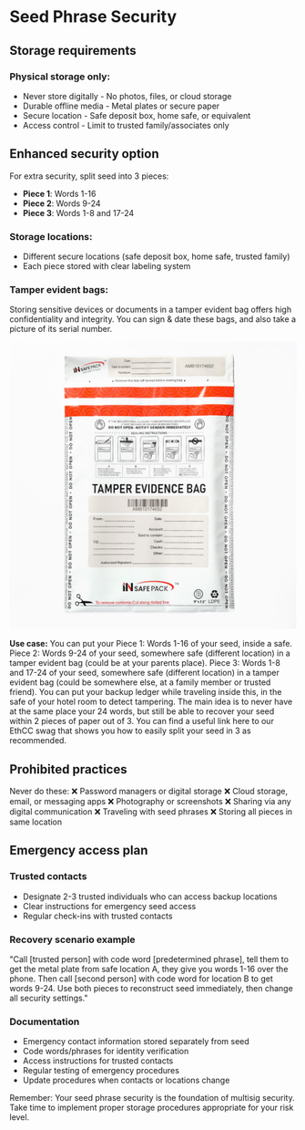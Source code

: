 # Seed Phrase Security

## Storage requirements

### Physical storage only:
- Never store digitally - No photos, files, or cloud storage
- Durable offline media - Metal plates or secure paper
- Secure location - Safe deposit box, home safe, or equivalent
- Access control - Limit to trusted family/associates only

## Enhanced security option

For extra security, split seed into 3 pieces:
- **Piece 1**: Words 1-16
- **Piece 2**: Words 9-24
- **Piece 3**: Words 1-8 and 17-24

### Storage locations:
- Different secure locations (safe deposit box, home safe, trusted family)
- Each piece stored with clear labeling system

### Tamper evident bags:

Storing sensitive devices or documents in a tamper evident bag offers high confidentiality and integrity. You can sign & date these bags, and also take a picture of its serial number.

![Tamper evident bag example](assets/image3.png)

**Use case:**
You can put your Piece 1: Words 1-16 of your seed, inside a safe.
Piece 2: Words 9-24 of your seed, somewhere safe (different location) in a tamper evident bag (could be at your parents place).
Piece 3: Words 1-8 and 17-24 of your seed, somewhere safe (different location) in a tamper evident bag (could be somewhere else, at a family member or trusted friend).
You can put your backup ledger while traveling inside this, in the safe of your hotel room to detect tampering.
The main idea is to never have at the same place your 24 words, but still be able to recover your seed within 2 pieces of paper out of 3.
You can find a useful link here to our EthCC swag that shows you how to easily split your seed in 3 as recommended.

## Prohibited practices

Never do these:
❌ Password managers or digital storage
❌ Cloud storage, email, or messaging apps
❌ Photography or screenshots
❌ Sharing via any digital communication
❌ Traveling with seed phrases
❌ Storing all pieces in same location

## Emergency access plan

### Trusted contacts
- Designate 2-3 trusted individuals who can access backup locations
- Clear instructions for emergency seed access
- Regular check-ins with trusted contacts

### Recovery scenario example
"Call [trusted person] with code word [predetermined phrase], tell them to get the metal plate from safe location A, they give you words 1-16 over the phone. Then call [second person] with code word for location B to get words 9-24. Use both pieces to reconstruct seed immediately, then change all security settings."

### Documentation
- Emergency contact information stored separately from seed
- Code words/phrases for identity verification
- Access instructions for trusted contacts
- Regular testing of emergency procedures
- Update procedures when contacts or locations change

Remember: Your seed phrase security is the foundation of multisig security. Take time to implement proper storage procedures appropriate for your risk level.